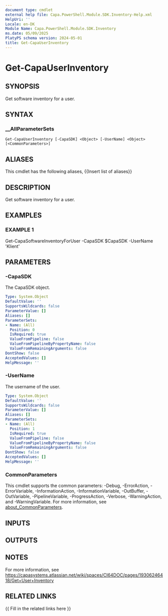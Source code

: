 ```yaml
---
document type: cmdlet
external help file: Capa.PowerShell.Module.SDK.Inventory-Help.xml
HelpUri: ''
Locale: en-DK
Module Name: Capa.PowerShell.Module.SDK.Inventory
ms.date: 05/09/2025
PlatyPS schema version: 2024-05-01
title: Get-CapaUserInventory
---
```


# Get-CapaUserInventory

## SYNOPSIS

Get software inventory for a user.

## SYNTAX

### __AllParameterSets

```
Get-CapaUserInventory [-CapaSDK] <Object> [-UserName] <Object> [<CommonParameters>]
```

## ALIASES

This cmdlet has the following aliases,
  {{Insert list of aliases}}

## DESCRIPTION

Get software inventory for a user.

## EXAMPLES

### EXAMPLE 1

Get-CapaSoftwareInventoryForUser -CapaSDK $CapaSDK -UserName 'Klient'

## PARAMETERS

### -CapaSDK

The CapaSDK object.

```yaml
Type: System.Object
DefaultValue: ''
SupportsWildcards: false
ParameterValue: []
Aliases: []
ParameterSets:
- Name: (All)
  Position: 0
  IsRequired: true
  ValueFromPipeline: false
  ValueFromPipelineByPropertyName: false
  ValueFromRemainingArguments: false
DontShow: false
AcceptedValues: []
HelpMessage: ''
```

### -UserName

The username of the user.

```yaml
Type: System.Object
DefaultValue: ''
SupportsWildcards: false
ParameterValue: []
Aliases: []
ParameterSets:
- Name: (All)
  Position: 1
  IsRequired: true
  ValueFromPipeline: false
  ValueFromPipelineByPropertyName: false
  ValueFromRemainingArguments: false
DontShow: false
AcceptedValues: []
HelpMessage: ''
```

### CommonParameters

This cmdlet supports the common parameters: -Debug, -ErrorAction, -ErrorVariable,
-InformationAction, -InformationVariable, -OutBuffer, -OutVariable, -PipelineVariable,
-ProgressAction, -Verbose, -WarningAction, and -WarningVariable. For more information, see
[about_CommonParameters](https://go.microsoft.com/fwlink/?LinkID=113216).

## INPUTS

## OUTPUTS

## NOTES

For more information, see https://capasystems.atlassian.net/wiki/spaces/CI64DOC/pages/19306246418/Get+User+Inventory


## RELATED LINKS

{{ Fill in the related links here }}

